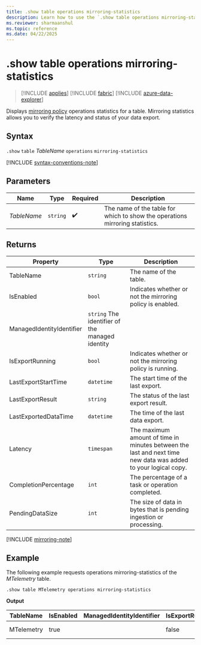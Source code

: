 ```yaml
---
title: .show table operations mirroring-statistics
description: Learn how to use the `.show table operations mirroring-statistics` command to check the mirroring policy operations.
ms.reviewer: sharmaanshul
ms.topic: reference
ms.date: 04/22/2025
---
```

# .show table operations mirroring-statistics

> [!INCLUDE [applies](../includes/applies-to-version/applies.md)] [!INCLUDE [fabric](../includes/applies-to-version/fabric.md)] [!INCLUDE [azure-data-explorer](../includes/applies-to-version/azure-data-explorer.md)]

Displays [mirroring policy](mirroring-policy.md) operations statistics for a table. Mirroring statistics allows you to verify the latency and status of your data export.

## Syntax

`.show` `table` *TableName* `operations` `mirroring-statistics`

[!INCLUDE [syntax-conventions-note](../includes/syntax-conventions-note.md)]

## Parameters

|Name|Type|Required|Description|
|--|--|--|--|
|*TableName*| `string` | :heavy_check_mark:|The name of the table for which to show the operations mirroring statistics.|

## Returns

| Property | Type | Description |
|-----|-----|-----|
|TableName | `string` | The name of the table. |
|IsEnabled | `bool` |Indicates whether or not the mirroring policy is enabled. |
|ManagedIdentityIdentifier |`string`  The identifier of the managed identity |
|IsExportRunning | `bool` | Indicates whether or not the mirroring policy is running. |
|LastExportStartTime | `datetime`| The start time of the last export. |
|LastExportResult | `string` | The status of the last export result. |
|LastExportedDataTime|`datetime` | The time of the last data export.  |
|Latency | `timespan` |The maximum amount of time in minutes between the last and next time new data was added to your logical copy.  |
|CompletionPercentage|`int` | The percentage of a task or operation completed. |
|PendingDataSize|`int` | The size of data in bytes that is pending ingestion or processing.|

[!INCLUDE [mirroring-note](../includes/mirroring-note.md)]

## Example

The following example requests operations mirroring-statistics of the *MTelemetry* table.

```kusto
.show table MTelemetry operations mirroring-statistics 
```

**Output**

| TableName | IsEnabled | ManagedIdentityIdentifier | IsExportRunning | LastExportStartTime | LastExportResult | LastExportedDataTime | Latency | CompletionPercentage | PendingDataSize |
|--|--|--|--|--|--|--|--|--|--|
| MTelemetry | true |  | false | 2025-04-09 18:42:37.3760 | Completed | 2025-04-09 16:47:07.8420 | 00:00:00 | 100 | 0 |